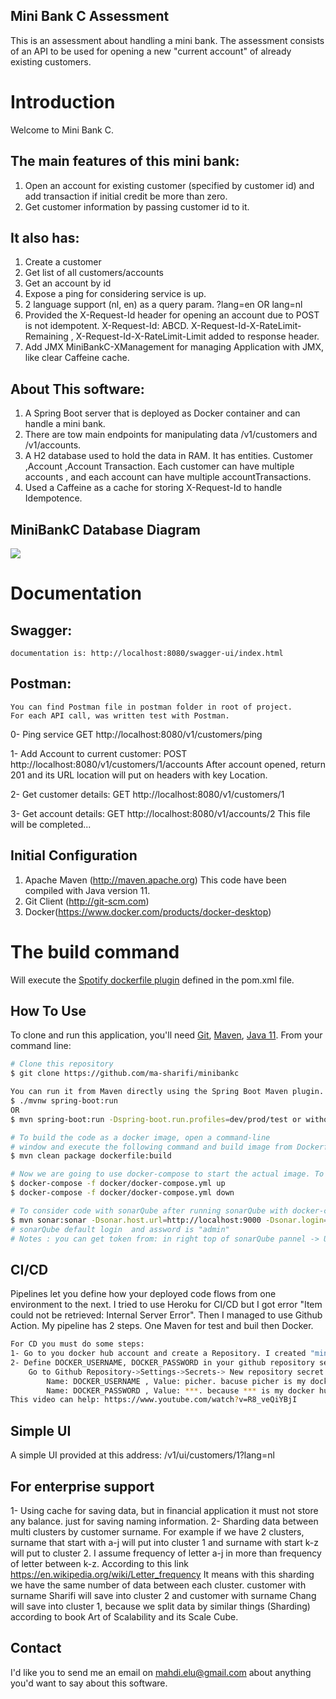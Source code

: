## Mini Bank C Assessment
This is an assessment about handling a mini bank.
The assessment consists of an API to be used for opening a new "current account" of already existing customers.

# Introduction
Welcome to Mini Bank C.  
## The main features of this mini bank:
1. Open an account for existing customer (specified by customer id) and add transaction if initial credit be more than zero.
2. Get customer information by passing customer id to it.

## It also has:
1. Create a customer
2. Get list of all customers/accounts
3. Get an account by id
4. Expose a ping for considering service is up.
5. 2 language support (nl, en) as a query param. ?lang=en OR lang=nl
6. Provided the X-Request-Id header for opening an account due to POST is not idempotent. X-Request-Id: ABCD. 
   X-Request-Id-X-RateLimit-Remaining , X-Request-Id-X-RateLimit-Limit added to response header.
7. Add JMX MiniBankC-XManagement for managing Application with JMX, like clear Caffeine cache.  

## About This software:
1.  A Spring Boot server that is deployed as Docker container and can handle a mini bank.
2.  There are tow main endpoints for manipulating data /v1/customers and /v1/accounts.
3.  A H2 database used to hold the data in RAM. It has entities. Customer ,Account ,Account Transaction. 
    Each customer can have multiple accounts , and each account can have multiple accountTransactions.
4.  Used a Caffeine as a cache for storing X-Request-Id to handle Idempotence.
## MiniBankC Database Diagram
![](https://s22.picofile.com/file/8449605868/db_diagram.jpg "")

# Documentation
## Swagger: 
    documentation is: http://localhost:8080/swagger-ui/index.html
## Postman: 
    You can find Postman file in postman folder in root of project.
    For each API call, was written test with Postman.

0- Ping service
GET http://localhost:8080/v1/customers/ping

1- Add Account to current customer:
POST http://localhost:8080/v1/customers/1/accounts
After account opened, return 201 and its URL location will put on headers with key Location.

2- Get customer details:
GET http://localhost:8080/v1/customers/1

3- Get account details:
GET http://localhost:8080/v1/accounts/2
This file will be completed...

## Initial Configuration
1.	Apache Maven (http://maven.apache.org)  This code have been compiled with Java version 11.
2.	Git Client (http://git-scm.com)
3.  Docker(https://www.docker.com/products/docker-desktop)

# The build command
Will execute the [Spotify dockerfile plugin](https://github.com/spotify/dockerfile-maven) defined in the pom.xml file.  

## How To Use
To clone and run this application, you'll need [Git](https://git-scm.com), [Maven](https://maven.apache.org/), [Java 11](https://www.oracle.com/technetwork/java/javase/downloads/jdk11-downloads-5066655.html). From your command line:

```bash
# Clone this repository
$ git clone https://github.com/ma-sharifi/minibankc

You can run it from Maven directly using the Spring Boot Maven plugin.
$ ./mvnw spring-boot:run
OR
$ mvn spring-boot:run -Dspring-boot.run.profiles=dev/prod/test or without profile, it will use with default

# To build the code as a docker image, open a command-line 
# window and execute the following command and build image from Dockerfile:
$ mvn clean package dockerfile:build

# Now we are going to use docker-compose to start the actual image. To start the docker image, run your Docker locally adn stay in the directory containing src and run the following command: 
$ docker-compose -f docker/docker-compose.yml up
$ docker-compose -f docker/docker-compose.yml down

# To consider code with sonarQube after running sonarQube with docker-compose, run the following command:
$ mvn sonar:sonar -Dsonar.host.url=http://localhost:9000 -Dsonar.login=8fab5c5ec0a5c69a96695722824deb9d2d41c786
# sonarQube default login  and assword is "admin" 
# Notes : you can get token from: in right top of sonarQube pannel -> User(Administrator) > My Account > Security > Generate Tokens
```
## CI/CD
Pipelines let you define how your deployed code flows from one environment to the next.
I tried to use Heroku for CI/CD but I got error "Item could not be retrieved: Internal Server Error".
Then I managed to use Github Action. My pipeline has 2 steps. One Maven for test and buil then Docker.
```bash
For CD you must do some steps:
1- Go to you docker hub account and create a Repository. I created "minibankc" repository in my docker hub for this project.
2- Define DOCKER_USERNAME, DOCKER_PASSWORD in your github repository secrets.
    Go to Github Repository->Settings->Secrets-> New repository secret:
        Name: DOCKER_USERNAME , Value: picher. bacuse picher is my docker hub account.
        Name: DOCKER_PASSWORD , Value: ***. because *** is my docker hub password.
This video can help: https://www.youtube.com/watch?v=R8_veQiYBjI
```
## Simple UI
A simple UI provided at this address: /v1/ui/customers/1?lang=nl

## For enterprise support
1- Using cache for saving data, but in financial application it must not store any balance. just for saving naming information.
2- Sharding data between multi clusters by customer surname. 
For example if we have 2 clusters, surname that start with a-j will put into cluster 1 and surname with start k-z will put to cluster 2.
I assume frequency of letter a-j in more than frequency of letter between k-z. According to this link https://en.wikipedia.org/wiki/Letter_frequency
It means with this sharding we have the same number of data between each cluster.
customer with surname Sharifi will save into cluster 2 and customer with surname Chang will save into cluster 1, because
we split data by similar things (Sharding) according to book Art of Scalability and its Scale Cube.

## Contact
I'd like you to send me an email on <mahdi.elu@gmail.com> about anything you'd want to say about this software.


